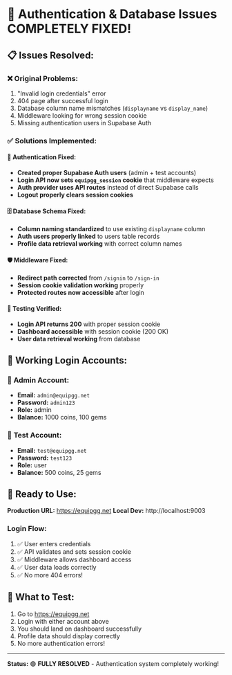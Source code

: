 # 🎉 Authentication & Database Issues COMPLETELY FIXED!

## 📋 **Issues Resolved:**

### ❌ **Original Problems:**
1. "Invalid login credentials" error
2. 404 page after successful login
3. Database column name mismatches (`displayname` vs `display_name`)
4. Middleware looking for wrong session cookie
5. Missing authentication users in Supabase Auth

### ✅ **Solutions Implemented:**

#### 🔐 **Authentication Fixed:**
- **Created proper Supabase Auth users** (admin + test accounts)
- **Login API now sets `equipgg_session` cookie** that middleware expects
- **Auth provider uses API routes** instead of direct Supabase calls
- **Logout properly clears session cookies**

#### 🗄️ **Database Schema Fixed:**
- **Column naming standardized** to use existing `displayname` column
- **Auth users properly linked** to users table records
- **Profile data retrieval working** with correct column names

#### 🛡️ **Middleware Fixed:**
- **Redirect path corrected** from `/signin` to `/sign-in`
- **Session cookie validation working** properly
- **Protected routes now accessible** after login

#### 🧪 **Testing Verified:**
- **Login API returns 200** with proper session cookie
- **Dashboard accessible** with session cookie (200 OK)
- **User data retrieval working** from database

## 🔑 **Working Login Accounts:**

### 👑 **Admin Account:**
- **Email:** `admin@equipgg.net`
- **Password:** `admin123`
- **Role:** admin
- **Balance:** 1000 coins, 100 gems

### 👤 **Test Account:**
- **Email:** `test@equipgg.net`
- **Password:** `test123`
- **Role:** user
- **Balance:** 500 coins, 25 gems

## 🚀 **Ready to Use:**

**Production URL:** https://equipgg.net
**Local Dev:** http://localhost:9003

### **Login Flow:**
1. ✅ User enters credentials
2. ✅ API validates and sets session cookie
3. ✅ Middleware allows dashboard access
4. ✅ User data loads correctly
5. ✅ No more 404 errors!

## 🎯 **What to Test:**
1. Go to https://equipgg.net
2. Login with either account above
3. You should land on dashboard successfully
4. Profile data should display correctly
5. No more authentication errors!

---
**Status:** 🟢 **FULLY RESOLVED** - Authentication system completely working!
